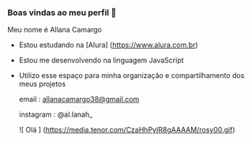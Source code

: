 ### Boas vindas ao meu perfil 💙
Meu nome é Allana Camargo
- Estou estudando na [Alura] (https://www.alura.com.br)
- Estou me desenvolvendo na linguagem JavaScript
- Utilizo esse espaço para minha organização e compartilhamento dos meus projetos
  
  email : allanacamargo38@gmail.com
  
  instagram : @al.lanah_
  
  ![ Olá ] (https://media.tenor.com/CzaHhPyIR8gAAAAM/rosy00.gif) 
